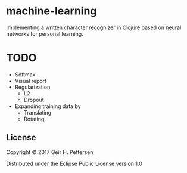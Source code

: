 # machine-learning

Implementing a written character recognizer in Clojure based on neural networks for personal learning.

# TODO
- Softmax
- Visual report
- Regularization
    - L2
    - Dropout
- Expanding training data by
    - Translating
    - Rotating

## License

Copyright © 2017 Geir H. Pettersen

Distributed under the Eclipse Public License version 1.0